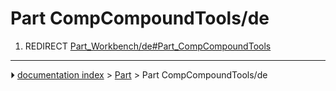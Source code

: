 # Part CompCompoundTools/de
1.  REDIRECT [Part_Workbench/de#Part_CompCompoundTools](Part_Workbench/de#Part_CompCompoundTools.md)



---
⏵ [documentation index](../README.md) > [Part](Part_Workbench.md) > Part CompCompoundTools/de
